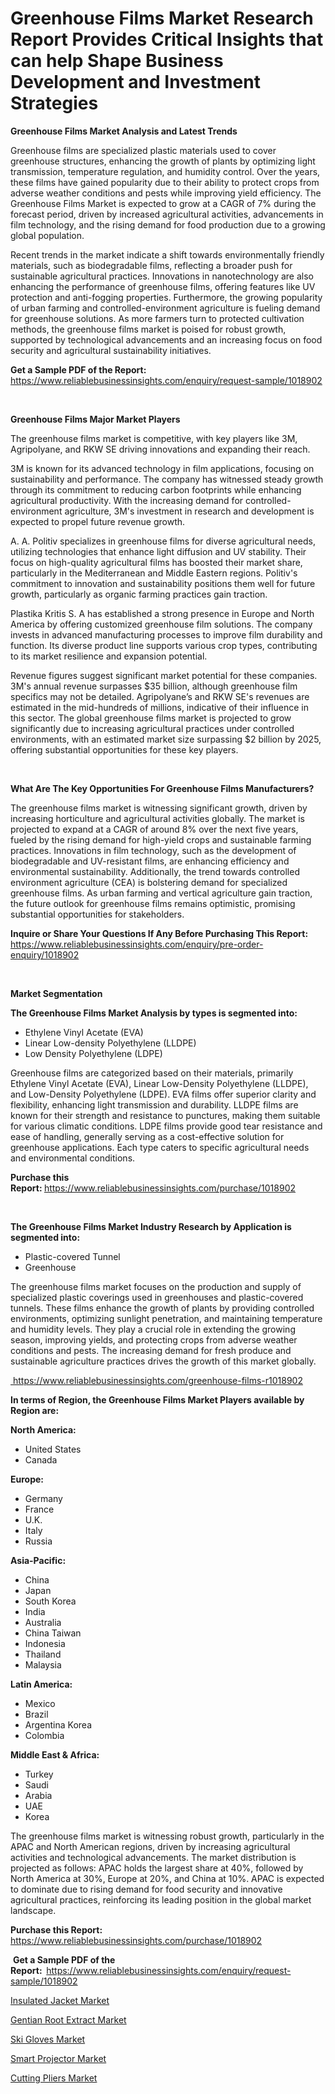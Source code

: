 <p><h1>Greenhouse Films Market Research Report Provides Critical Insights that can help Shape Business Development and Investment Strategies</h1></p><p><strong>Greenhouse Films Market Analysis and Latest Trends</strong></p>
<p><p>Greenhouse films are specialized plastic materials used to cover greenhouse structures, enhancing the growth of plants by optimizing light transmission, temperature regulation, and humidity control. Over the years, these films have gained popularity due to their ability to protect crops from adverse weather conditions and pests while improving yield efficiency. The Greenhouse Films Market is expected to grow at a CAGR of 7% during the forecast period, driven by increased agricultural activities, advancements in film technology, and the rising demand for food production due to a growing global population.</p><p>Recent trends in the market indicate a shift towards environmentally friendly materials, such as biodegradable films, reflecting a broader push for sustainable agricultural practices. Innovations in nanotechnology are also enhancing the performance of greenhouse films, offering features like UV protection and anti-fogging properties. Furthermore, the growing popularity of urban farming and controlled-environment agriculture is fueling demand for greenhouse solutions. As more farmers turn to protected cultivation methods, the greenhouse films market is poised for robust growth, supported by technological advancements and an increasing focus on food security and agricultural sustainability initiatives.</p></p>
<p><strong>Get a Sample PDF of the Report:&nbsp;</strong> <a href="https://www.reliablebusinessinsights.com/enquiry/request-sample/1018902">https://www.reliablebusinessinsights.com/enquiry/request-sample/1018902</a></p>
<p>&nbsp;</p>
<p><strong>Greenhouse Films Major Market Players</strong></p>
<p><p>The greenhouse films market is competitive, with key players like 3M, Agripolyane, and RKW SE driving innovations and expanding their reach. </p><p>3M is known for its advanced technology in film applications, focusing on sustainability and performance. The company has witnessed steady growth through its commitment to reducing carbon footprints while enhancing agricultural productivity. With the increasing demand for controlled-environment agriculture, 3M's investment in research and development is expected to propel future revenue growth.</p><p>A. A. Politiv specializes in greenhouse films for diverse agricultural needs, utilizing technologies that enhance light diffusion and UV stability. Their focus on high-quality agricultural films has boosted their market share, particularly in the Mediterranean and Middle Eastern regions. Politiv's commitment to innovation and sustainability positions them well for future growth, particularly as organic farming practices gain traction.</p><p>Plastika Kritis S. A has established a strong presence in Europe and North America by offering customized greenhouse film solutions. The company invests in advanced manufacturing processes to improve film durability and function. Its diverse product line supports various crop types, contributing to its market resilience and expansion potential.</p><p>Revenue figures suggest significant market potential for these companies. 3M's annual revenue surpasses $35 billion, although greenhouse film specifics may not be detailed. Agripolyane’s and RKW SE's revenues are estimated in the mid-hundreds of millions, indicative of their influence in this sector. The global greenhouse films market is projected to grow significantly due to increasing agricultural practices under controlled environments, with an estimated market size surpassing $2 billion by 2025, offering substantial opportunities for these key players.</p></p>
<p>&nbsp;</p>
<p><strong>What Are The Key Opportunities For Greenhouse Films Manufacturers?</strong></p>
<p><p>The greenhouse films market is witnessing significant growth, driven by increasing horticulture and agricultural activities globally. The market is projected to expand at a CAGR of around 8% over the next five years, fueled by the rising demand for high-yield crops and sustainable farming practices. Innovations in film technology, such as the development of biodegradable and UV-resistant films, are enhancing efficiency and environmental sustainability. Additionally, the trend towards controlled environment agriculture (CEA) is bolstering demand for specialized greenhouse films. As urban farming and vertical agriculture gain traction, the future outlook for greenhouse films remains optimistic, promising substantial opportunities for stakeholders.</p></p>
<p><strong>Inquire or Share Your Questions If Any Before Purchasing This Report:</strong> <a href="https://www.reliablebusinessinsights.com/enquiry/pre-order-enquiry/1018902">https://www.reliablebusinessinsights.com/enquiry/pre-order-enquiry/1018902</a></p>
<p>&nbsp;</p>
<p><strong>Market Segmentation</strong></p>
<p><strong>The Greenhouse Films Market Analysis by types is segmented into:</strong></p>
<p><ul><li>Ethylene Vinyl Acetate (EVA)</li><li>Linear Low-density Polyethylene (LLDPE)</li><li>Low Density Polyethylene (LDPE)</li></ul></p>
<p><p>Greenhouse films are categorized based on their materials, primarily Ethylene Vinyl Acetate (EVA), Linear Low-Density Polyethylene (LLDPE), and Low-Density Polyethylene (LDPE). EVA films offer superior clarity and flexibility, enhancing light transmission and durability. LLDPE films are known for their strength and resistance to punctures, making them suitable for various climatic conditions. LDPE films provide good tear resistance and ease of handling, generally serving as a cost-effective solution for greenhouse applications. Each type caters to specific agricultural needs and environmental conditions.</p></p>
<p><strong>Purchase this Report:&nbsp;</strong><a href="https://www.reliablebusinessinsights.com/purchase/1018902">https://www.reliablebusinessinsights.com/purchase/1018902</a></p>
<p>&nbsp;</p>
<p><strong>The Greenhouse Films Market Industry Research by Application is segmented into:</strong></p>
<p><ul><li>Plastic-covered Tunnel</li><li>Greenhouse</li></ul></p>
<p><p>The greenhouse films market focuses on the production and supply of specialized plastic coverings used in greenhouses and plastic-covered tunnels. These films enhance the growth of plants by providing controlled environments, optimizing sunlight penetration, and maintaining temperature and humidity levels. They play a crucial role in extending the growing season, improving yields, and protecting crops from adverse weather conditions and pests. The increasing demand for fresh produce and sustainable agriculture practices drives the growth of this market globally.</p></p>
<p><a href="https://www.reliablebusinessinsights.com/greenhouse-films-r1018902">&nbsp;https://www.reliablebusinessinsights.com/greenhouse-films-r1018902</a></p>
<p><strong>In terms of Region, the Greenhouse Films Market Players available by Region are:</strong></p>
<p>
    <p> <strong> North America: </strong>
        <ul>
            <li>United States</li>
            <li>Canada</li>
        </ul>
        </p> 
    <p> <strong> Europe: </strong>
        <ul>
            <li>Germany</li>
            <li>France</li>
            <li>U.K.</li>
            <li>Italy</li>
            <li>Russia</li>
        </ul>
        </p> 
    <p> <strong> Asia-Pacific: </strong>
        <ul>
            <li>China</li>
            <li>Japan</li>
            <li>South Korea</li>
            <li>India</li>
            <li>Australia</li>
            <li>China Taiwan</li>
            <li>Indonesia</li>
            <li>Thailand</li>
            <li>Malaysia</li>
        </ul>
        </p> 
    <p> <strong> Latin America: </strong>
        <ul>
            <li>Mexico</li>
            <li>Brazil</li>
            <li>Argentina Korea</li>
            <li>Colombia</li>
        </ul>
        </p> 
    <p> <strong> Middle East & Africa: </strong>
        <ul>
            <li>Turkey</li>
            <li>Saudi</li>
            <li>Arabia</li>
            <li>UAE</li>
            <li>Korea</li>
        </ul>
    </p>
    </p>
<p><p>The greenhouse films market is witnessing robust growth, particularly in the APAC and North American regions, driven by increasing agricultural activities and technological advancements. The market distribution is projected as follows: APAC holds the largest share at 40%, followed by North America at 30%, Europe at 20%, and China at 10%. APAC is expected to dominate due to rising demand for food security and innovative agricultural practices, reinforcing its leading position in the global market landscape.</p></p>
<p><strong>Purchase this Report: </strong><a href="https://www.reliablebusinessinsights.com/purchase/1018902">https://www.reliablebusinessinsights.com/purchase/1018902</a></p>
<p>&nbsp;<strong>Get a Sample PDF of the Report:&nbsp;&nbsp;</strong><a href="https://www.reliablebusinessinsights.com/enquiry/request-sample/1018902">https://www.reliablebusinessinsights.com/enquiry/request-sample/1018902</a></p>
<p><strong></strong></p>
<p><p><a href="https://www.linkedin.com/pulse/insulated-jacket-market-forecasts-trends-impact-analysis-kc6uc?trackingId=LKOb5OIqTmqAfJZcK9iW7A%3D%3D">Insulated Jacket Market</a></p><p><a href="https://issuu.com/reportprime-2/docs/gentian-root-extract-market-size-20_87357a7763aee0">Gentian Root Extract Market</a></p><p><a href="https://www.linkedin.com/pulse/future-trajectory-ski-gloves-market-emerging-trends-forecasts-nac1c?trackingId=plym2LxNRTqZAfAmvSfMYQ%3D%3D">Ski Gloves Market</a></p><p><a href="https://medium.com/@nancyalvarado586/the-global-smart-projector-market-is-projected-to-experience-an-annual-growth-rate-of-14-8-84c9ae7ca2a5">Smart Projector Market</a></p><p><a href="https://medium.com/@nancyalvarado586/in-the-cutting-pliers-market-the-main-focus-is-on-keeping-costs-low-and-getting-the-most-out-of-14761a10c05f">Cutting Pliers Market</a></p></p>